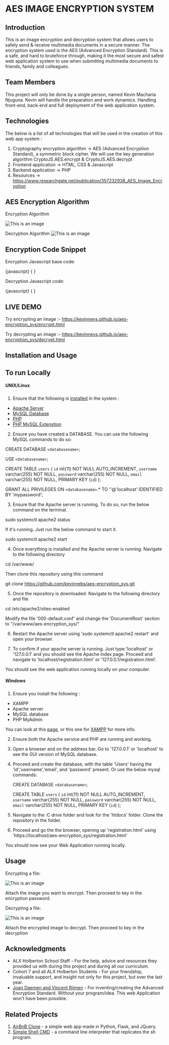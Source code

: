 # AES IMAGE ENCRYPTION SYSTEM

## Introduction
This is an image encryption and decryption system that allows users to safely send & receive multimedia documents in a secure manner. The encryption system used is the AES (Advanced Encryption Standard). This is a safe, and hard to bruteforce through, making it the most secure and safest web application system to use when submitting multimedia documents to friends, family and colleagues.

## Team Members
This project will only be done by a single person, named Kevin Macharia Njuguna. Kevin will handle the preparation and work dynamics. Handling front-end, back-end and full deployment of the web application system. 

## Technologies
The below is a list of all technologies that will be used in the creation of this web app system : 
1. Cryptography encryption algorithm → AES (Advanced Encryption Standard), a symmetric block cipher. We will use the key generation algorithm CryptoJS.AES.encrypt & CryptoJS.AES.decrypt
2. Frontend application → HTML, CSS & Javascript
3. Backend application → PHP
4. Resources → https://www.researchgate.net/publication/357232938_AES_Image_Encryption

## AES Encryption Algorithm
Encryption Algorithm

![This is an image](/Images/encrypt_algo.jpg)

Decryption Algorithm
![This is an image](/Images/decrypt_algo.jpg)

## Encryption Code Snippet
Encryption Javascript base code:

{javascript} {<script>
     function encryptFile(event) {
       event.preventDefault();

       const file = document.getElementById("file").files[0];
       const password = document.getElementById("password").value;
       const reader = new FileReader();

       reader.onload = function(event) {
         const content = event.target.result;
         const encrypted = CryptoJS.AES.encrypt(content, password);
         downloadFile(encrypted, file.name);
       }

       reader.readAsText(file);
     }

     function downloadFile(content, filename) {
       const element = document.createElement("a");
       element.setAttribute("href", "data:text/plain;charset=utf-8," + encodeURIComponent(content));
       element.setAttribute("download", filename + ".enc");
       element.style.display = "none";
       document.body.appendChild(element);
       element.click();
       document.body.removeChild(element);
     }
   </script>
}

Decryption Javascript code:

{javascript} {<script>
     function decryptFile(event) {
       event.preventDefault();

       const file = document.getElementById("file").files[0];
       const password = document.getElementById("password").value;
       const reader = new FileReader();

       reader.onload = function(event) {
         const content = event.target.result;
         const decrypted = CryptoJS.AES.decrypt(content, password);
         downloadFile(decrypted, file.name.replace(".enc", ""));
       }

       reader.readAsText(file);
     }

     function downloadFile(content, filename) {
       const element = document.createElement("a");
       element.setAttribute("href", "data:text/plain;charset=utf-8," + encodeURIComponent(content.toString(CryptoJS.enc.Utf8)));
       element.setAttribute("download", filename);
       element.style.display = "none";
       document.body.appendChild(element);
       element.click();
       document.body.removeChild(element);
     }
</script>
}

## LIVE DEMO

Try encrypting an image :- https://kevinnevs.github.io/aes-encryption_sys/encrypt.html

Try decrypting an image :- https://kevinnevs.github.io/aes-encryption_sys/decrypt.html

## Installation and Usage

## To run Locally
##### UNIX/Linux

1. Ensure that the following is [installed](https://www.cherryservers.com/blog/how-to-install-linux-apache-mysql-and-php-lamp-stack-on-ubuntu-20-04#install-apache) in the system :
* [Apache Server](https://www.cherryservers.com/blog/how-to-install-linux-apache-mysql-and-php-lamp-stack-on-ubuntu-20-04#install-apache)
* [MySQL Database](https://linuxhint.com/install-mysql-linux-mint-ubuntu/) 
* [PHP](https://linuxhint.com/install-php-8-on-linux-mint-20/)
* [PHP MySQL Extenstion](https://www.cherryservers.com/blog/how-to-install-linux-apache-mysql-and-php-lamp-stack-on-ubuntu-20-04#install-mysql)

2. Ensure you have created a DATABASE. You can use the following MySQL commands to do so:

CREATE DATABASE `<databasename>`;

USE `<databasename>`;

CREATE TABLE `users` (
  `id` int(11) NOT NULL AUTO_INCREMENT,
  `username` varchar(255) NOT NULL,
  `password` varchar(255) NOT NULL,
  `email` varchar(255) NOT NULL,
  PRIMARY KEY (`id`)
);

GRANT ALL PRIVILEGES ON `<databasename>`.* TO '<username>'@'localhost' IDENTIFIED BY 'mypassword';

3. Ensure that the Apache server is running. To do so, run the below command on the terminal.

sudo systemctl apache2 status

If it's running. Just run the below command to start it.

sudo systemctl apache2 start

4. Once everything is installed and the Apache server is running. Navigate to the following directory

cd /var/www/

Then clone this repository using this command

git clone https://github.com/kevinnebs/aes-encryption_sys.git

5. Once the repository is downloaded. Navigate to the following directory and file

cd /etc/apache2/sites-enabled

Modify the file '000-default.conf' and change the 'DocumentRoot' section to "/var/www/aes-encryption_sys/"

6. Restart the Apache server using 'sudo systemctl apache2 restart' and open your browser.

7. To confirm if your apache server is running. Just type 'localhost' or '127.0.0.1' and you should see the Apache index page.
   Proceed and navigate to 'localhost/registration.html' or '127.0.0.1/registration.html'.

You should see the web application running locally on your computer.

##### Windows

1. Ensure you install the following :
* XAMPP
* Apache server
* MySQL database
* PHP MyAdmin

You can look at this [page](https://codebriefly.com/how-to-setup-apache-php-mysql-on-windows-10/), or this one for [XAMPP](https://www.techomoro.com/how-to-run-a-php-application-on-windows-10-using-xampp/) for more info.

2. Ensure both the Apache service and PHP are running and working.

3. Open a browser and on the address bar. Go to '127.0.0.1' or 'localhost' to see the GUI version of MySQL database.

4. Proceed and create the database, with the table 'Users' having the 'id','username','email', and 'password' present.
   Or use the below mysql commands:
   
   CREATE DATABASE `<databasename>`;

   CREATE TABLE `users` (
   `id` int(11) NOT NULL AUTO_INCREMENT,
   `username` varchar(255) NOT NULL,
   `password` varchar(255) NOT NULL,
   `email` varchar(255) NOT NULL,
   PRIMARY KEY (`id`)
   );

5. Navigate to the :C drive folder and look for the 'htdocs' folder. Clone the repository in the folder.

6. Proceed and go the the browser, opening up 'registration.html' using 'https://localhost/aes-encryption_sys/registration.html' 

You should now see your Web Application running locally.

## Usage

Encrypting a file:

![This is an image](/Images/encrypt_tut.jpg)

Attach the image you want to encrypt. Then proceed to key in the encryption password. 

Decrypting a file:

![This is an image](/Images/decrypt_tut.jpg)

Attach the encrypted image to decrypt. Then proceed to key in the decryption

## Acknowledgments

* ALX Holberton School Staff - For the help, advice and resources they provided us with during this project and during all our curriculum.
* Cohort 7 and all ALX Holberton Students - For your friendship, invaluable support, and insight not only for this project, but over the last year.
* [Joan Daemen and Vincent Rijmen](https://www.britannica.com/topic/AES) - For inventing/creating the Advanced Encryption Standard. Without your program/idea. This web Application won't  have been possible.

## Related Projects

1. [AirBnB Clone](https://github.com/kevinnevs/AirBnB_clone_v4) - a simple web app made in Python, Flask, and JQuery.
2. [Simple Shell CMD](https://github.com/kevinnevs/simple_shell) - a command line interpreter that replicates the sh program.
